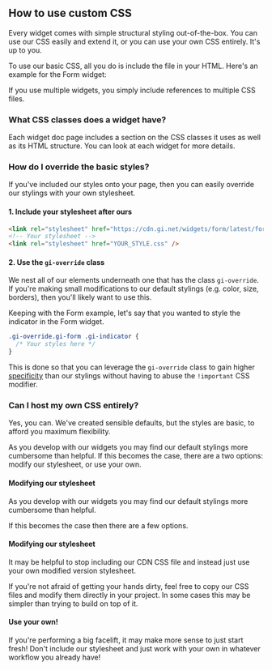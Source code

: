 ## How to use custom CSS

Every widget comes with simple structural styling out-of-the-box. You can use
our CSS easily and extend it, or you can use your own CSS entirely. It's up to
you.

To use our basic CSS, all you do is include the file in your HTML. Here's an
example for the Form widget:

<link rel="stylesheet" href="https://cdn.goinstant.net/widgets/form/latest/form.css" />

If you use multiple widgets, you simply include references to multiple CSS files.

### What CSS classes does a widget have?

Each widget doc page includes a section on the CSS classes it uses as well as
its HTML structure. You can look at each widget for more details.

### How do I override the basic styles? 

If you've included our styles onto your page, then you can easily override our
stylings with your own stylesheet.

#### 1. Include your stylesheet after ours

```html
<link rel="stylesheet" href="https://cdn.gi.net/widgets/form/latest/form.css" />
<!-- Your stylesheet -->
<link rel="stylesheet" href="YOUR_STYLE.css" />
```

#### 2. Use the `gi-override` class

We nest all of our elements underneath one that has the class
`gi-override`. If you're making small modifications to our default
stylings (e.g. color, size, borders), then you'll likely want to use this.

Keeping with the Form example, let's say that you wanted to style the indicator
in the Form widget.

```css
.gi-override.gi-form .gi-indicator {
  /* Your styles here */
}
```

This is done so that you can leverage the `gi-override` class to gain
higher [specificity](https://developer.mozilla.org/en-US/docs/Web/CSS/Specificity)
than our stylings without having to abuse the `!important` CSS modifier.

### Can I host my own CSS entirely? 

Yes, you can. We've created sensible defaults, but the styles
are basic, to afford you maximum flexibility. 

As you develop with our widgets you may find our default stylings more
cumbersome than helpful. If this becomes the case, there are a two options:
modify our stylesheet, or use your own.

#### Modifying our stylesheet 

As you develop with our widgets you may find our default stylings more
cumbersome than helpful.

If this becomes the case then there are a few options.

#### Modifying our stylesheet 

It may be helpful to stop including our CDN CSS file and instead just use your
own modified version stylesheet.

If you're not afraid of getting your hands dirty, feel free to copy our CSS
files and modify them directly in your project. In some cases this may be
simpler than trying to build on top of it.

#### Use your own!

If you're performing a big facelift, it may make more sense to just start fresh!
Don't include our stylesheet and just work with your own in whatever workflow
you already have!
